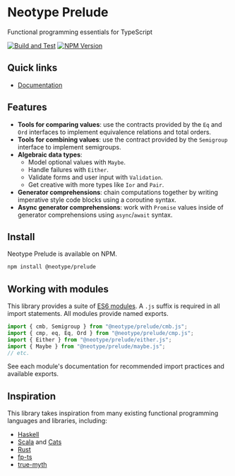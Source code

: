 # Neotype Prelude

Functional programming essentials for TypeScript

[![Build and Test](https://github.com/jm4rtinez/neotype_prelude/actions/workflows/build_and_test.yml/badge.svg)](https://github.com/jm4rtinez/neotype_prelude/actions/workflows/build_and_test.yml)
[![NPM Version](https://img.shields.io/npm/v/@neotype/prelude?color=33cd56&logo=npm)](https://www.npmjs.com/package/@neotype/prelude)

## Quick links

-   [Documentation](https://jm4rtinez.github.io/neotype_prelude/)

## Features

-   **Tools for comparing values**: use the contracts provided by the `Eq` and
    `Ord` interfaces to implement equivalence relations and total orders.
-   **Tools for combining values**: use the contract provided by the `Semigroup`
    interface to implement semigroups.
-   **Algebraic data types**:
    -   Model optional values with `Maybe`.
    -   Handle failures with `Either`.
    -   Validate forms and user input with `Validation`.
    -   Get creative with more types like `Ior` and `Pair`.
-   **Generator comprehensions**: chain computations together by writing
    imperative style code blocks using a coroutine syntax.
-   **Async generator comprehensions**: work with `Promise` values inside of
    generator comprehensions using `async`/`await` syntax.

## Install

Neotype Prelude is available on NPM.

```sh
npm install @neotype/prelude
```

## Working with modules

This library provides a suite of [ES6 modules]. A `.js` suffix is required in
all import statements. All modules provide named exports.

```ts
import { cmb, Semigroup } from "@neotype/prelude/cmb.js";
import { cmp, eq, Eq, Ord } from "@neotype/prelude/cmp.js";
import { Either } from "@neotype/prelude/either.js";
import { Maybe } from "@neotype/prelude/maybe.js";
// etc.
```

See each module's documentation for recommended import practices and available
exports.

[es6 modules]:
	https://exploringjs.com/es6/ch_modules.html#sec_basics-of-es6-modules

## Inspiration

This library takes inspiration from many existing functional programming
languages and libraries, including:

-   [Haskell](https://www.haskell.org)
-   [Scala](https://scala-lang.org) and [Cats](https://typelevel.org/cats/)
-   [Rust](https://www.rust-lang.org/)
-   [fp-ts](https://github.com/gcanti/fp-ts)
-   [true-myth](https://github.com/true-myth/true-myth)
